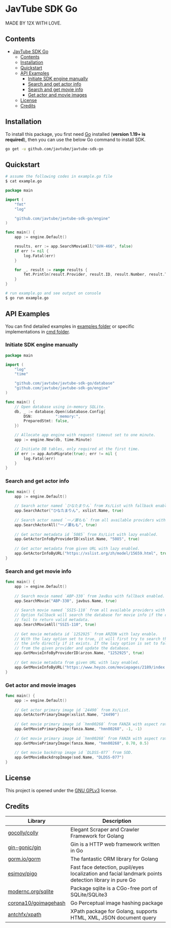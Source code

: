 # JavTube SDK Go

MADE BY 12X WITH LOVE.

## Contents

- [JavTube SDK Go](#javtube-sdk-go)
    - [Contents](#contents)
    - [Installation](#installation)
    - [Quickstart](#quickstart)
    - [API Examples](#api-examples)
        - [Initiate SDK engine manually](#initiate-sdk-engine-manually)
        - [Search and get actor info](#search-and-get-actor-info)
        - [Search and get movie info](#search-and-get-movie-info)
        - [Get actor and movie images](#get-actor-and-movie-images)
    - [License](#license)
    - [Credits](#credits)

## Installation

To install this package, you first need [Go](https://golang.org/) installed (**version 1.19+ is required**), then you can use the below Go command to install SDK.

```sh
go get -u github.com/javtube/javtube-sdk-go
```

## Quickstart

```sh
# assume the following codes in example.go file
$ cat example.go
```

```go
package main

import (
	"fmt"
	"log"

	"github.com/javtube/javtube-sdk-go/engine"
)

func main() {
	app := engine.Default()

	results, err := app.SearchMovieAll("GVH-466", false)
	if err != nil {
		log.Fatal(err)
	}

	for _, result := range results {
		fmt.Println(result.Provider, result.ID, result.Number, result.Title)
	}
}
```

```sh
# run example.go and see output on console
$ go run example.go
```

## API Examples

You can find detailed examples in [examples folder](https://github.com/javtube/javtube-sdk-go/tree/main/_examples/) or specific implementations in [cmd folder](https://github.com/javtube/javtube-sdk-go/tree/main/cmd/).

### Initiate SDK engine manually

```go
package main

import (
	"log"
	"time"

	"github.com/javtube/javtube-sdk-go/database"
	"github.com/javtube/javtube-sdk-go/engine"
)

func main() {
	// Open database using in-memory SQLite.
	db, _ := database.Open(&database.Config{
		DSN:          ":memory:",
		PreparedStmt: false,
	})

	// Allocate app engine with request timeout set to one minute.
	app := engine.New(db, time.Minute)

	// Initiate DB tables, only required at the first time.
	if err := app.AutoMigrate(true); err != nil {
		log.Fatal(err)
	}
}
```

### Search and get actor info

```go
func main() {
    app := engine.Default()
    
    // Search actor named `ひなたまりん` from Xs/List with fallback enabled.
    app.SearchActor("ひなたまりん", xslist.Name, true)
    
    // Search actor named `一ノ瀬もも` from all available providers with fallback enabled.
    app.SearchActorAll("一ノ瀬もも", true)
    
    // Get actor metadata id `5085` from Xs/List with lazy enabled.
    app.GetActorInfoByProviderID(xslist.Name, "5085", true)
    
    // Get actor metadata from given URL with lazy enabled.
    app.GetActorInfoByURL("https://xslist.org/zh/model/15659.html", true)
}
```

### Search and get movie info

```go
func main() {
    app := engine.Default()
    
    // Search movie named `ABP-330` from JavBus with fallback enabled.
    app.SearchMovie("ABP-330", javbus.Name, true)
    
    // Search movie named `SSIS-110` from all available providers with fallback enabled.
    // Option fallback will search the database for movie info if the corresponding providers
    // fail to return valid metadata.
    app.SearchMovieAll("SSIS-110", true)
    
    // Get movie metadata id `1252925` from ARZON with lazy enable.
    // With the lazy option set to true, it will first try to search the database and return
    // the info directly if it exists. If the lazy option is set to false, it will fetch info
    // from the given provider and update the database.
    app.GetMovieInfoByProviderID(arzon.Name, "1252925", true)
    
    // Get movie metadata from given URL with lazy enabled.
    app.GetMovieInfoByURL("https://www.heyzo.com/moviepages/2189/index.html", true)
}
```

### Get actor and movie images

```go
func main() {
    app := engine.Default()
    
    // Get actor primary image id `24490` from Xs/List.
    app.GetActorPrimaryImage(xslist.Name, "24490")
    
    // Get movie primary image id `hmn00268` from FANZA with aspect ratio and pos set to default.
    app.GetMoviePrimaryImage(fanza.Name, "hmn00268", -1, -1)
    
    // Get movie primary image id `hmn00268` from FANZA with aspect ratio set to 7:10 and pos set to center.
    app.GetMoviePrimaryImage(fanza.Name, "hmn00268", 0.70, 0.5)
    
    // Get movie backdrop image id `DLDSS-077` from SOD.
    app.GetMovieBackdropImage(sod.Name, "DLDSS-077")
}
```

## License

This project is opened under the [GNU GPLv3](https://github.com/javtube/javtube-sdk-go/blob/main/LICENSE) license.

## Credits

| Library                                                         | Description                                                                                          |
|-----------------------------------------------------------------|------------------------------------------------------------------------------------------------------|
| [gocolly/colly](https://github.com/gocolly/colly)               | Elegant Scraper and Crawler Framework for Golang                                                     |
| [gin-gonic/gin](https://github.com/gin-gonic/gin)               | Gin is a HTTP web framework written in Go                                                            |
| [gorm.io/gorm](https://gorm.io/)                                | The fantastic ORM library for Golang                                                                 |
| [esimov/pigo](https://github.com/esimov/pigo)                   | Fast face detection, pupil/eyes localization and facial landmark points detection library in pure Go |
| [modernc.org/sqlite](https://gitlab.com/cznic/sqlite)           | Package sqlite is a CGo-free port of SQLite/SQLite3                                                  |
| [corona10/goimagehash](https://github.com/corona10/goimagehash) | Go Perceptual image hashing package                                                                  |
| [antchfx/xpath](https://github.com/antchfx/xpath)               | XPath package for Golang, supports HTML, XML, JSON document query                                    |
